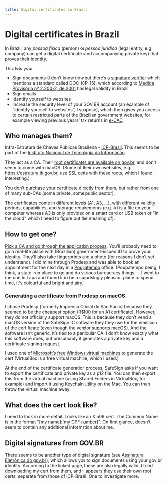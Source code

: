 ```yaml
---
title: Digital certificates in Brazil
---
```


# Digital certificates in Brazil

In Brazil, any _pessoa física_ (person) or _pessoa jurídica_ (legal entity, e.g. company) can get a digital certificate (and accompanying private key) that proves their identity.

This lets you:

- Sign documents (I don’t know _how_ but there’s a [signature verifier](https://verificador.iti.gov.br/verifier-2.7/) which mentions a standard called DOC-ICP-15), which according to [Medida Provisória nº 2.200-2, de 2001](http://www.planalto.gov.br/ccivil_03/mpv/antigas_2001/2200-2.htm) has legal validity in Brazil
- Sign emails
- Identify yourself to websites
- Increase the security level of your GOV.BR account (an example of “identify yourself to websites”, I suppose), which then gives you access to certain restricted parts of the Brazilian government websites, for example viewing previous years’ tax returns in [e-CAC](https://cav.receita.fazenda.gov.br/eCAC/publico/login.aspx).

## Who manages them?

Infra-Estrutura de Chaves Públicas Brasileira - [ICP-Brasil](https://www.gov.br/iti/pt-br/assuntos/icp-brasil). This seems to be part of the [Instituto Nacional de Tecnologia da Informação](https://www.gov.br/iti/pt-br).

They act as a CA. Their [root certificates are available on gov.br](https://www.gov.br/iti/pt-br/assuntos/repositorio/repositorio-ac-raiz), and don’t seem to come with macOS. (Some of their own websites, e.g. https://estrutura.iti.gov.br, use SSL certs with these roots, which I found interesting.)

You don’t purchase your certificate directly from them, but rather from one of many sub-CAs (some private, some public sector).

The certificates come in different levels (A1, A3, …), with different validity periods, capabilities, and storage requirements (e.g. A1 is a file on your computer whereas A3 is only provided on a smart card or USB token or "in the cloud" which I need to figure out the meaning of).

## How to get one?

[Pick a CA and go through the application process](https://www.gov.br/iti/pt-br/assuntos/certificado-digital/como-obter). You’ll probably need to go a real-life place with (Brazilian) government-issued ID to prove your identity. They’ll also take fingerprints and a photo (for reasons I don’t yet understand). I did mine through Prodesp and was able to book an appointment for the next day in a [Poupatempo](https://www.poupatempo.sp.gov.br) office. (Poupatempo being, I think, a state-run place to go and do various bureacracy things — I went to the one in Lapa and found it to be a surprisingly pleasant place to spend time, it's colourful and bright and airy.)

### Generating a certificate from Prodesp on macOS

I chose Prodesp (formerly Imprensa Oficial de São Paulo) because they seemed to be the cheapest option (R$100 for an A1 certificate). However, they do not officially support macOS. This is because they don’t vend a macOS version of the SafeSign IC software they they use for the emission of the certificate (even though the vendor supports macOS). And the software isn’t generic, it’s tied to a particular CA. I don’t know exactly what this software does, but presumably it generates a private key and a certificate signing request.

I used one of [Microsoft’s free Windows virtual machines](https://developer.microsoft.com/en-us/microsoft-edge/tools/vms/) to generate the cert (VirtualBox is a free virtual machine, which I used.)

At the end of the certificate generation process, SafeSign asks if you want to export the certificate and private key as a p12 file. You can then export this from the virtual machine (using Shared Folders in VirtualBox, for example) and import it using Keychain Utility on the Mac. You can then throw the virtual machine away.

## What does the cert look like?

I need to look in more detail. Looks like an X.509 cert. The Common Name is in the format "[my name]:[my [CPF number](https://en.wikipedia.org/wiki/CPF_number)]". On first glance, doesn’t seem to contain any additional information about me.

## Digital signatures from GOV.BR

There seems to be another type of digital signature (see [Assinatura Eletrônica do gov.br](https://www.gov.br/governodigital/pt-br/assinatura-eletronica)), which allows you to sign documents using your gov.br identity. According to the linked page, these are also legally valid. I tried downloading my cert from them, and it appears they use their own root certs, separate from those of ICP-Brasil. One to investigate more.
